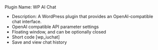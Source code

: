 Plugin Name: WP AI Chat
 * Description: A WordPress plugin that provides an OpenAI-compatible chat interface.
 * OpenAI compatible API parameter settings
 * Floating window, and can be optionally closed
 * Short code [wp_iuchat]
 * Save and view chat history
